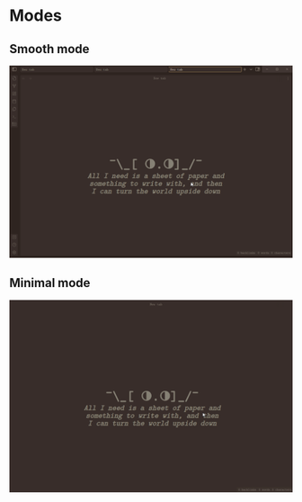 # Modes

## Smooth mode

![](https://github.com/kinmury/obsidian-ukiyo/blob/main/attachment/gifs/obsidian-smooth.gif)

## Minimal mode

![](https://github.com/kinmury/obsidian-ukiyo/blob/main/attachment/gifs/obsidian-minimal.gif)
